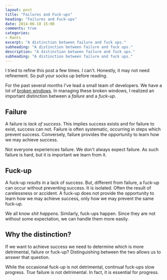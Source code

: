 ```yaml
---
layout: post
title: "Failures and Fuck-ups"
heading: "Failures and Fuck-ups"
date: 2014-06-10 15:00
comments: true
categories: 
- Rants
excerpt: "A distinction between failure and fuck ups."
subheading: "A distinction between failure and fuck ups."
description: "A distinction between failure and fuck ups."
subheading: "A distinction between failure and fuck ups."
---
```

I tried to refine this post a few times. I can't. Honestly, it may not need refinement. So pull your socks up before reading.

For the past several months I've lead a small team of developers. We have a lot of [broken windows](http://pragprog.com/the-pragmatic-programmer/extracts/software-entropy). In managing these broken windows, I realized an important distinction between a *failure* and a *fuck-up*.

## Failure
A failure is *lack of success*. This implies success exists and for failure to exist, success can not. Failure is often systematic, occurring in steps which prevent success. Conversely, failure provides the opportunity to learn how we may achieve success.

Not everyone experiences failure. We don't always expect failure. As such failure is hard, but it is important we learn from it.

## Fuck-up
A fuck-up *results in* a lack of success. But, different from failure, a fuck-up can occur without preventing success. It is isolated. Often the result of carelessness or accident. A fuck-up does not provide the opportunity to learn how we may achieve success, only how we may prevent the same fuck-up.

We all know *shit happens*. Similarly, fuck-ups happen. Since they are not without some expectation, we can handle them more easily.

## Why the distinction?
If we want to achieve success we need to determine which is more detrimental, failure or fuck-up? Distinguishing between the two allows us to answer that question.

While the occasional fuck-up is not detrimental, continual fuck-ups slow progress. *True* failure is not detrimental. In fact, it is essential for progress.

